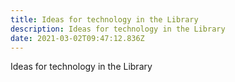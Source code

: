 ```yaml
---
title: Ideas for technology in the Library
description: Ideas for technology in the Library
date: 2021-03-02T09:47:12.836Z
---
```

Ideas for technology in the Library